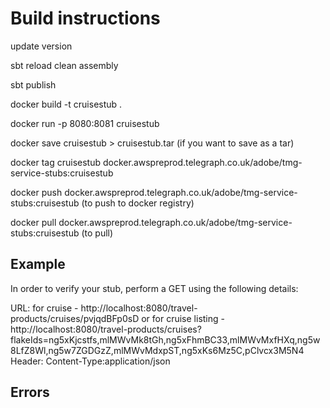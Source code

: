 # Build instructions

update version

sbt reload clean assembly

sbt publish

docker build -t cruisestub .

docker run -p 8080:8081 cruisestub

docker save cruisestub > cruisestub.tar (if you want to save as a tar)

docker tag cruisestub  docker.awspreprod.telegraph.co.uk/adobe/tmg-service-stubs:cruisestub

docker push docker.awspreprod.telegraph.co.uk/adobe/tmg-service-stubs:cruisestub (to push to docker registry)

docker pull docker.awspreprod.telegraph.co.uk/adobe/tmg-service-stubs:cruisestub (to pull)

## Example
In order to verify your stub, perform a GET using the following details:

URL: for cruise - http://localhost:8080/travel-products/cruises/pvjqdBFp0sD or
for cruise listing - http://localhost:8080/travel-products/cruises?flakeIds=ng5xKjcstfs,mlMWvMk8tGh,ng5xFhmBC33,mlMWvMxfHXq,ng5w8LfZ8Wl,ng5w7ZGDGzZ,mlMWvMdxpST,ng5xKs6Mz5C,pClvcx3M5N4
Header: Content-Type:application/json

## Errors
